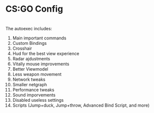 # CS:GO Config
#
The autoexec includes:
1.  Main important commands
2.  Custom Bindings
3.  Crosshair
4.  Hud for the best view experience
5.  Radar ajdustments
6.  Vitally mouse improvements
7.  Better Viewmodel
8.  Less weapon movement
9.  Network tweaks
10. Smaller netgraph
11. Performance tweaks
12. Sound imporvements
13. Disabled useless settings
14. Scripts (Jump+duck, Jump+throw, Advanced Bind Script, and more)
